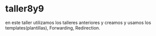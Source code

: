 # taller8y9
en este taller utilizamos los talleres anteriores y creamos y usamos los templates(plantillas), Forwarding, Redirection.

